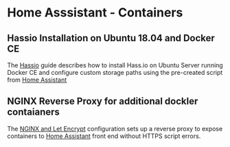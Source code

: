 # Home Asssistant - Containers

## Hassio Installation on Ubuntu 18.04 and Docker CE
The [Hassio](https://github.com/noodlemctwoodle/Hassio-Containers/blob/master/hassio-docker/README.md) guide describes how to install Hass.io on Ubuntu Server running Docker CE and configure custom storage paths using the pre-created script from [Home Assistant](https://github.com/home-assistant/hassio-build/blob/master/install/hassio_install)



## NGINX Reverse Proxy for additional dockler contaianers
The [NGINX and Let Encrypt](https://github.com/noodlemctwoodle/Hassio-Containers/tree/master/nginx) configuration sets up a reverse proxy to expose containers to [Home Assistant](https://www.home-assistant.io/) front end without HTTPS script errors.

## 















